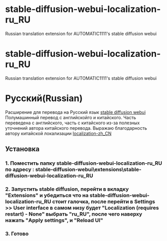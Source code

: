 # stable-diffusion-webui-localization-ru_RU
 Russian translation extension for AUTOMATIC1111's stable diffusion webui

# stable-diffusion-webui-localization-ru_RU
Russian translation extension for AUTOMATIC1111's stable diffusion webui

# Русский(Russian)
Расширение для перевода на Русский язык [stable diffusion webui](https://github.com/AUTOMATIC1111/stable-diffusion-webui)
Полумашинный перевод с английскойго и китайского.
Часть переведена с английского, часть с китайского из-за полезных уточнений автора китайского перевода.
Выражаю благодарность автору китайской локализации [localization-zh_CN](https://github.com/dtlnor/stable-diffusion-webui-localization-zh_CN)

## Установка

### 1. Поместить папку stable-diffusion-webui-localization-ru_RU по адресу : stable-diffusion-webui\extensions\stable-diffusion-webui-localization-ru_RU

### 2. Запустить stable diffusion, перейти в вкладку "Extensions" и убедиться что на stable-diffusion-webui-localization-ru_RU стоит галочка, после перейти в Settings >> User interface в самом низу будет "Localization (requires restart) - None" выбрать "ru_RU", после чего наверху нажать "Apply settings", и "Reload UI" 

### 3. Готово 
